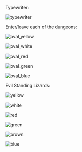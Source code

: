 Typewriter:

![typewriter](uploads/577330decca95417731c696cc813c0ae/typewriter.jpg)



Enter/leave each of the dungeons:

![oval_yellow](uploads/1fddbf128ed041b618b3609dd75d9002/oval_yellow.jpg)

![oval_white](uploads/47837f2bc8391c763dfff9e048733bf4/oval_white.jpg)

![oval_red](uploads/7d8f861012850b3cd1036eff1006bfa8/oval_red.jpg)

![oval_green](uploads/4faeb637f5a8fd2684fc02f2201807c3/oval_green.jpg)

![oval_blue](uploads/ea1791e9bc2d8315fc2bfb7d7a0d1ad5/oval_blue.jpg)



Evil Standing Lizards:

![yellow](uploads/a187ee512877f4ecafa99a5f58a84353/yellow.jpg)

![white](uploads/d55ee28eae7703f185731a66e2bf95d2/white.jpg)

![red](uploads/a91ffca93b345929c925a0216ee8e407/red.jpg)

![green](uploads/3d0e9e80b7d9e0ee9d79029c42221f2b/green.jpg)

![brown](uploads/d9ee9328ac38cf87290f021c39078465/brown.jpg)

![blue](uploads/46d5ae7a59af13e7fea8bbf942a5695d/blue.jpg)